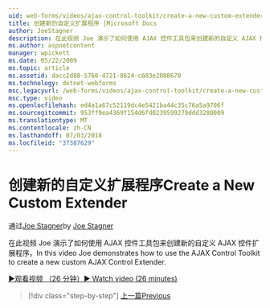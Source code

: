 ```yaml
---
uid: web-forms/videos/ajax-control-toolkit/create-a-new-custom-extender
title: 创建新的自定义扩展程序 |Microsoft Docs
author: JoeStagner
description: 在此视频 Joe 演示了如何使用 AJAX 控件工具包来创建新的自定义 AJAX 控件扩展程序。
ms.author: aspnetcontent
manager: wpickett
ms.date: 05/22/2009
ms.topic: article
ms.assetid: dacc2d88-5768-4721-8624-c603e2088670
ms.technology: dotnet-webforms
msc.legacyurl: /web-forms/videos/ajax-control-toolkit/create-a-new-custom-extender
msc.type: video
ms.openlocfilehash: ed4a1a67c52119dc4e5421ba44c35c76a5a9706f
ms.sourcegitcommit: 953ff9ea4369f154d6fd0239599279ddd3280009
ms.translationtype: MT
ms.contentlocale: zh-CN
ms.lasthandoff: 07/03/2018
ms.locfileid: "37387629"
---
```

<a name="create-a-new-custom-extender"></a><span data-ttu-id="78a6f-103">创建新的自定义扩展程序</span><span class="sxs-lookup"><span data-stu-id="78a6f-103">Create a New Custom Extender</span></span>
====================
<span data-ttu-id="78a6f-104">通过[Joe Stagner](https://github.com/JoeStagner)</span><span class="sxs-lookup"><span data-stu-id="78a6f-104">by [Joe Stagner](https://github.com/JoeStagner)</span></span>

<span data-ttu-id="78a6f-105">在此视频 Joe 演示了如何使用 AJAX 控件工具包来创建新的自定义 AJAX 控件扩展程序。</span><span class="sxs-lookup"><span data-stu-id="78a6f-105">In this video Joe demonstrates how to use the AJAX Control Toolkit to create a new custom AJAX Control Extender.</span></span>

[<span data-ttu-id="78a6f-106">&#9654;观看视频 （26 分钟）</span><span class="sxs-lookup"><span data-stu-id="78a6f-106">&#9654; Watch video (26 minutes)</span></span>](https://channel9.msdn.com/Blogs/ASP-NET-Site-Videos/create-a-new-custom-extender)

> [!div class="step-by-step"]
> [<span data-ttu-id="78a6f-107">上一篇</span><span class="sxs-lookup"><span data-stu-id="78a6f-107">Previous</span></span>](editor-control-custom.md)
